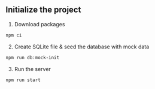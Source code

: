 ## Initialize the project

1. Download packages
```bash
npm ci
```

2. Create SQLite file & seed the database with mock data
```bash
npm run db:mock-init
```

3. Run the server
```bash
npm run start
```